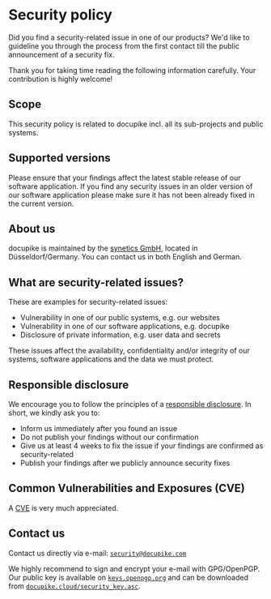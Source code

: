 # Security policy

Did you find a security-related issue in one of our products? We'd like to guideline you through the process from the first contact till the public announcement of a security fix.

Thank you for taking time reading the following information carefully. Your contribution is highly welcome!

## Scope

This security policy is related to docupike incl. all its sub-projects and public systems.

## Supported versions

Please ensure that your findings affect the latest stable release of our software application. If you find any security issues in an older version of our software application please make sure it has not been already fixed in the current version.

## About us

docupike is maintained by the [synetics GmbH](https://www.docupike.com/), located in Düsseldorf/Germany. You can contact us in both English and German.

## What are security-related issues?

These are examples for security-related issues:

-   Vulnerability in one of our public systems, e.g. our websites
-   Vulnerability in one of our software applications, e.g. docupike
-   Disclosure of private information, e.g. user data and secrets

These issues affect the availability, confidentiality and/or integrity of our systems, software applications and the data we must protect.

## Responsible disclosure

We encourage you to follow the principles of a [responsible disclosure](https://en.wikipedia.org/wiki/Responsible_disclosure). In short, we kindly ask you to:

-   Inform us immediately after you found an issue
-   Do not publish your findings without our confirmation
-   Give us at least 4 weeks to fix the issue if your findings are confirmed as security-related
-   Publish your findings after we publicly announce security fixes

## Common Vulnerabilities and Exposures (CVE)

A [CVE](https://en.wikipedia.org/wiki/Common_Vulnerabilities_and_Exposures) is very much appreciated.

## Contact us

Contact us directly via e-mail: [`security@docupike.com`](mailto:security@docupike.com)

We highly recommend to sign and encrypt your e-mail with GPG/OpenPGP. Our public key is available on [`keys.openpgp.org`](https://keys.openpgp.org/) and can be downloaded from [`docupike.cloud/security_key.asc`](https://docupike.cloud/security_key.asc).
